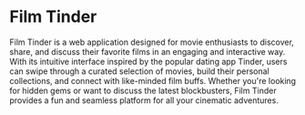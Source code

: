 # Film Tinder

Film Tinder is a web application designed for movie enthusiasts to discover, share, and discuss their favorite films in an engaging and interactive way. With its intuitive interface inspired by the popular dating app Tinder, users can swipe through a curated selection of movies, build their personal collections, and connect with like-minded film buffs. Whether you're looking for hidden gems or want to discuss the latest blockbusters, Film Tinder provides a fun and seamless platform for all your cinematic adventures.
